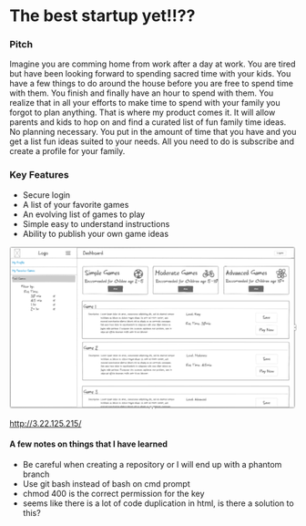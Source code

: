 # The best startup yet!!??

### Pitch
<p> Imagine you are comming home from work after a day at work. You are tired but have been looking forward to spending sacred time with your kids. You have a few things to do around the house before you are free to spend time with them. You finish and finally have an hour to spend with them. You realize that in all your efforts to make time to spend with your family you forgot to plan anything. That is where my product comes it. It will allow parents and kids to hop on and find a curated list of fun family time ideas. No planning necessary. You put in the amount of time that you have and you get a list fun ideas suited to your needs. All you need to do is subscribe and create a profile for your family. </p>

### Key Features
* Secure login
* A list of your favorite games
* An evolving list of games to play
* Simple easy to understand instructions
* Ability to publish your own game ideas
<img src="./sketch.png">


http://3.22.125.215/

#### A few notes on things that I have learned
* Be careful when creating a repository or I will end up with a phantom branch
* Use git bash instead of bash on cmd prompt
* chmod 400 <key> is the correct permission for the key
* seems like there is a lot of code duplication in html, is there a solution to this?
